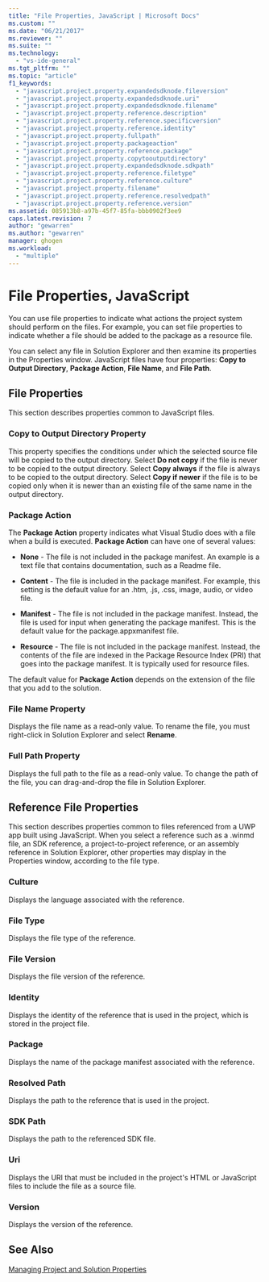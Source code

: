 ```yaml
---
title: "File Properties, JavaScript | Microsoft Docs"
ms.custom: ""
ms.date: "06/21/2017"
ms.reviewer: ""
ms.suite: ""
ms.technology: 
  - "vs-ide-general"
ms.tgt_pltfrm: ""
ms.topic: "article"
f1_keywords: 
  - "javascript.project.property.expandedsdknode.fileversion"
  - "javascript.project.property.expandedsdknode.uri"
  - "javascript.project.property.expandedsdknode.filename"
  - "javascript.project.property.reference.description"
  - "javascript.project.property.reference.specificversion"
  - "javascript.project.property.reference.identity"
  - "javascript.project.property.fullpath"
  - "javascript.project.property.packageaction"
  - "javascript.project.property.reference.package"
  - "javascript.project.property.copytooutputdirectory"
  - "javascript.project.property.expandedsdknode.sdkpath"
  - "javascript.project.property.reference.filetype"
  - "javascript.project.property.reference.culture"
  - "javascript.project.property.filename"
  - "javascript.project.property.reference.resolvedpath"
  - "javascript.project.property.reference.version"
ms.assetid: 085913b8-a97b-45f7-85fa-bbb0902f3ee9
caps.latest.revision: 7
author: "gewarren"
ms.author: "gewarren"
manager: ghogen
ms.workload: 
  - "multiple"
---
```

# File Properties, JavaScript
You can use file properties to indicate what actions the project system should perform on the files. For example, you can set file properties to indicate whether a file should be added to the package as a resource file.  

 You can select any file in Solution Explorer and then examine its properties in the Properties window. JavaScript files have four properties: **Copy to Output Directory**, **Package Action**, **File Name**, and **File Path**.  

## File Properties  
 This section describes properties common to JavaScript files.  

### Copy to Output Directory Property  
 This property specifies the conditions under which the selected source file will be copied to the output directory. Select **Do not copy** if the file is never to be copied to the output directory. Select **Copy always** if the file is always to be copied to the output directory. Select **Copy if newer** if the file is to be copied only when it is newer than an existing file of the same name in the output directory.  

### Package Action  
 The **Package Action** property indicates what Visual Studio does with a file when a build is executed. **Package Action** can have one of several values:  

-   **None** - The file is not included in the package manifest. An example is a text file that contains documentation, such as a Readme file.  

-   **Content** - The file is included in the package manifest. For example, this setting is the default value for an .htm, .js, .css, image, audio, or video file.  

-   **Manifest** - The file is not included in the package manifest. Instead, the file is used for input when generating the package manifest. This is the default value for the package.appxmanifest file.  

-   **Resource** - The file is not included in the package manifest. Instead, the contents of the file are indexed in the Package Resource Index (PRI) that goes into the package manifest. It is typically used for resource files.  

The default value for **Package Action** depends on the extension of the file that you add to the solution.  

### File Name Property  
 Displays the file name as a read-only value. To rename the file, you must right-click in Solution Explorer and select **Rename**.  

### Full Path Property  
 Displays the full path to the file as a read-only value. To change the path of the file, you can drag-and-drop the file in Solution Explorer.  

## Reference File Properties  
 This section describes properties common to files referenced from a UWP app built using JavaScript. When you select a reference such as a .winmd file, an SDK reference, a project-to-project reference, or an assembly reference in Solution Explorer, other properties may display in the Properties window, according to the file type.  

### Culture  
 Displays the language associated with the reference.  

### File Type  
 Displays the file type of the reference.  

### File Version  
 Displays the file version of the reference.  

### Identity  
 Displays the identity of the reference that is used in the project, which is stored in the project file.  

### Package  
 Displays the name of the package manifest associated with the reference.  

### Resolved Path  
 Displays the path to the reference that is used in the project.  

### SDK Path  
 Displays the path to the referenced SDK file.  

### Uri  
 Displays the URI that must be included in the project's HTML or JavaScript files to include the file as a source file.  

### Version  
 Displays the version of the reference.  

## See Also  
 [Managing Project and Solution Properties](../../ide/managing-project-and-solution-properties.md)
